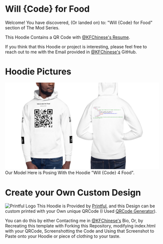# Will {Code} for Food

Welcome! 
You have discovered, (Or landed on) to: "Will {Code} for Food" section of The Mod Series. 

This Hoodie Contains a QR Code with [@KFChinese's Resume](https://www.overleaf.com/read/jvfgfzvxpjxg). 

If you think that this Hoodie or project is interesting, please feel free to reach out to me with the Email provided in [@KFChinese's](https://github.com/kfchinese) GitHub.

# Hoodie Pictures
![Will Code For Food](https://raw.githubusercontent.com/The-MOD-Series/WillCode4Food/main/images/WillCode4FoodHoodie.png)
Our Model Here is Posing With the Hoodie "Will {Code} 4 Food".

# Create your Own Custom Design
![Printful Logo](https://files.cdn.printful.com/upload/og-image-tag/af/af7a436eabcad494d98978e7f689b5fe_l?v=1576220953)
This Hoodie is Provided by [Printful](https://www.printful.com/), and this Design can be custom printed with your Own unique QRCode 
(I Used [QRCode Generator](https://www.qr-code-generator.com/)).

You can do this by either Contacting me in [@KFChinese's](https://github.com/kfchinese) Bio, Or, by Recreating this template with Forking this Repository, modifying index.html with your QRCode, Screenshotting the Code and Using that Screenshot to Paste onto your Hoodie or piece of clothing to your taste.

